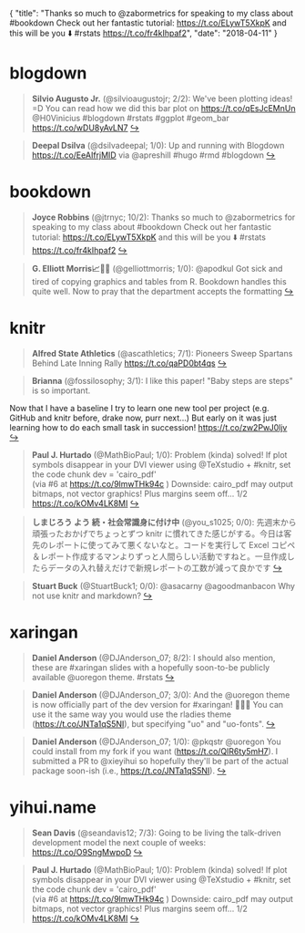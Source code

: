 {
  "title": "Thanks so much to @zabormetrics for speaking to my class about #bookdown Check out her fantastic tutorial: https://t.co/ELywT5XkpK and this will be you ⬇️ #rstats https://t.co/fr4kIhpaf2",
  "date": "2018-04-11"
}

# blogdown

> **Silvio Augusto Jr.** (@silvioaugustojr; 2/2): We've been plotting ideas! =D You can read how we did this bar plot on https://t.co/qEsJcEMnUn @H0Vinicius #blogdown #rstats #ggplot #geom_bar https://t.co/wDU8yAvLN7  [&#8618;](https://twitter.com/xieyihui/status/983728643519205376)

<!-- -->


> **Deepal Dsilva** (@dsilvadeepal; 1/0): Up and running with Blogdown https://t.co/EeAIfrjMID via @apreshill #hugo #rmd #blogdown  [&#8618;](https://twitter.com/xieyihui/status/983736136131588096)

<!-- -->


# bookdown

> **Joyce Robbins** (@jtrnyc; 10/2): Thanks so much to @zabormetrics for speaking to my class about #bookdown Check out her fantastic tutorial: https://t.co/ELywT5XkpK and this will be you ⬇️ #rstats https://t.co/fr4kIhpaf2  [&#8618;](https://twitter.com/xieyihui/status/983859335079059456)

<!-- -->


> **G. Elliott Morris📈🤷‍♂️** (@gelliottmorris; 1/0): @apodkul Got sick and tired of copying graphics and tables from R. Bookdown handles this quite well. Now to pray that the department accepts the formatting  [&#8618;](https://twitter.com/xieyihui/status/983804419321065475)

<!-- -->


# knitr

> **Alfred State Athletics** (@ascathletics; 7/1): Pioneers Sweep Spartans Behind Late Inning Rally https://t.co/qaPD0bt4qs  [&#8618;](https://twitter.com/xieyihui/status/983870003345870849)

<!-- -->


> **Brianna** (@fossilosophy; 3/1): I like this paper! "Baby steps are steps" is so important. 
>
Now that I have a baseline I try to learn one new tool per project (e.g. GitHub and knitr before, drake now, purr next...) 
But early on it was just learning how to do each small task in succession! https://t.co/zw2PwJ0ljv  [&#8618;](https://twitter.com/xieyihui/status/983707215587659776)

<!-- -->


> **Paul J. Hurtado** (@MathBioPaul; 1/0): Problem (kinda) solved!  If plot symbols disappear in your DVI viewer using @TeXstudio + #knitr, set the code chunk dev = 'cairo_pdf'  
(via #6 at https://t.co/9lmwTHk94c )
Downside: cairo_pdf may output bitmaps, not vector graphics! Plus margins seem off... 1/2 https://t.co/kOMv4LK8MI  [&#8618;](https://twitter.com/xieyihui/status/983802717783994368)

<!-- -->


> **しまじろう よう 続・社会常識身に付け中** (@you_s1025; 0/0): 先週末から頑張ったおかげでちょっとずつ knitr に慣れてきた感じがする。今日は客先のレポートに使ってみて悪くないなと。コードを実行して Excel コピペ＆レポート作成するマンよりずっと人間らしい活動ですねと。一旦作成したらデータの入れ替えだけで新規レポートの工数が減って良かです  [&#8618;](https://twitter.com/xieyihui/status/983686488230576129)

<!-- -->


> **Stuart Buck** (@StuartBuck1; 0/0): @asacarny @agoodmanbacon Why not use knitr and markdown?  [&#8618;](https://twitter.com/xieyihui/status/983540940936826880)

<!-- -->


# xaringan

> **Daniel Anderson** (@DJAnderson_07; 8/2): I should also mention, these are #xaringan slides with a hopefully soon-to-be publicly available @uoregon theme. #rstats  [&#8618;](https://twitter.com/xieyihui/status/983552148775419904)

<!-- -->


> **Daniel Anderson** (@DJAnderson_07; 3/0): And the @uoregon theme is now officially part of the dev version for #xaringan! 🎉🎉🎉 You can use it the same way you would use the rladies theme (https://t.co/JNTa1qS5NI), but specifying "uo" and "uo-fonts".  [&#8618;](https://twitter.com/xieyihui/status/983786287537700864)

<!-- -->


> **Daniel Anderson** (@DJAnderson_07; 1/0): @pkqstr @uoregon You could install from my fork if you want (https://t.co/QlR6ty5mH7). I submitted a PR to @xieyihui so hopefully they'll be part of the actual package soon-ish (i.e., https://t.co/JNTa1qS5NI).  [&#8618;](https://twitter.com/xieyihui/status/983568784051994624)

<!-- -->


# yihui.name

> **Sean Davis** (@seandavis12; 7/3): Going to be living the talk-driven development model the next couple of weeks:
https://t.co/O9SngMwpoD  [&#8618;](https://twitter.com/xieyihui/status/983694621665628162)

<!-- -->


> **Paul J. Hurtado** (@MathBioPaul; 1/0): Problem (kinda) solved!  If plot symbols disappear in your DVI viewer using @TeXstudio + #knitr, set the code chunk dev = 'cairo_pdf'  
(via #6 at https://t.co/9lmwTHk94c )
Downside: cairo_pdf may output bitmaps, not vector graphics! Plus margins seem off... 1/2 https://t.co/kOMv4LK8MI  [&#8618;](https://twitter.com/xieyihui/status/983802717783994368)

<!-- -->


